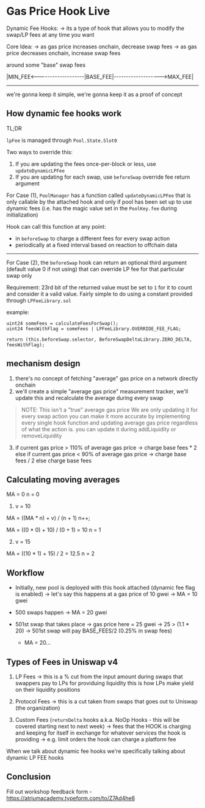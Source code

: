 # Gas Price Hook Live

Dynamic Fee Hooks:
-> its a type of hook that allows you to modify the swap/LP fees at any time you want

Core Idea:
-> as gas price increases onchain, decrease swap fees
-> as gas price decreases onchain, increase swap fees

around some "base" swap fees

|MIN_FEE<-------------------|BASE_FEE|------------------->MAX_FEE|

---

we're gonna keep it simple, we're gonna keep it as a proof of concept

## How dynamic fee hooks work

TL;DR

`lpFee` is managed through `Pool.State.Slot0`

Two ways to override this:

1. If you are updating the fees once-per-block or less, use `updateDynamicLPFee`
2. If you are updating for each swap, use `beforeSwap` override fee return argument

For Case (1), `PoolManager` has a function called `updateDynamicLPFee` that is only callable by the attached hook and only if pool has been set up to use dynamic fees (i.e. has the magic value set in the `PoolKey.fee` during initialization)

Hook can call this function at any point:

- in `beforeSwap` to charge a different fees for every swap action
- periodically at a fixed interval based on reaction to offchain data

---

For Case (2), the `beforeSwap` hook can return an optional third argument (default value 0 if not using) that can override LP fee for that particular swap only

Requirement: 23rd bit of the returned value must be set to `1` for it to count and consider it a valid value. Fairly simple to do using a constant provided through `LPFeeLibrary.sol`

example:

```solidity
uint24 someFees = calculateFeesForSwap();
uint24 feesWithFlag = someFees | LPFeeLibrary.OVERRIDE_FEE_FLAG;

return (this.beforeSwap.selector, BeforeSwapDeltaLibrary.ZERO_DELTA, feesWithFlag);
```

## mechanism design

1. there's no concept of fetching "average" gas price on a network directly onchain
2. we'll create a simple "average gas price" measurement tracker, we'll update this and recalculate the average during every swap

> NOTE: This isn't a "true" average gas price
> We are only updating it for every swap action
> you can make it more accurate by implementing every single hook function and updating average gas price regardless of
> what the action is. you can update it during addLiquidity or removeLiquidity

3. if current gas price > 110% of average gas price
   -> charge base fees \* 2
   else if
   current gas price < 90% of average gas price
   -> charge base fees / 2
   else
   charge base fees

## Calculating moving averages

MA = 0
n = 0

1. v = 10

MA = ((MA \* n) + v) / (n + 1)
n++;

MA = ((0 \* 0) + 10) / (0 + 1) = 10
n = 1

2. v = 15

MA = ((10 \* 1) + 15) / 2
= 12.5
n = 2

## Workflow

- Initially, new pool is deployed with this hook attached (dynamic fee flag is enabled)
  -> let's say this happens at a gas price of 10 gwei
  -> MA = 10 gwei

- 500 swaps happen
  -> MA = 20 gwei

- 501st swap that takes place
  -> gas price here = 25 gwei
  -> 25 > (1.1 \* 20)
  -> 501st swap will pay BASE_FEES/2 (0.25% in swap fees)
  - MA = 20...

## Types of Fees in Uniswap v4

1. LP Fees
   -> this is a % cut from the input amount during swaps
   that swappers pay to LPs for providuing liquidity
   this is how LPs make yield on their liquidity positions

2. Protocol Fees
   -> this is a cut taken from swaps that goes out to Uniswap (the organization)

3. Custom Fees (`returnDelta` hooks a.k.a. NoOp Hooks - this will be covered starting next to next week)
   -> fees that the HOOK is charging and keeping for itself in exchange for whatever services the hook is providing
   -> e.g. limit orders the hook can charge a platform fee

When we talk about dynamic fee hooks
we're specifically talking about dynamic LP FEE hooks

## Conclusion

Fill out workshop feedback form - https://atriumacademy.typeform.com/to/Z7Ad4he6
